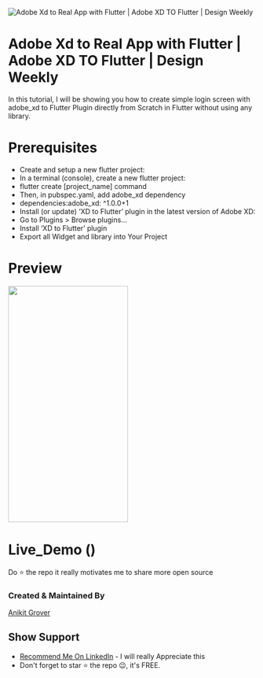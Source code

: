 ![Adobe Xd to Real App with Flutter | Adobe XD TO Flutter | Design Weekly](https://user-images.githubusercontent.com/90831339/138519823-2ab0cd90-e29a-4974-a539-3c189e16e7df.jpg)

# Adobe Xd to Real App with Flutter | Adobe XD TO Flutter | Design Weekly
 
In this tutorial, I will be showing you how to create simple login screen with 
adobe_xd to Flutter Plugin directly from Scratch in Flutter without using any library.

# Prerequisites
- Create and setup a new flutter project:
- In a terminal (console), create a new flutter project: 
- flutter create [project_name] command
- Then, in pubspec.yaml, add adobe_xd dependency 
- dependencies:adobe_xd: ^1.0.0+1 
- Install (or update) ‘XD to Flutter’ plugin in the latest version of Adobe XD:
- Go to Plugins > Browse plugins…
- Install ‘XD to Flutter’ plugin
- Export all Widget and library into Your Project


# Preview

<img height="480px" width="244px" src="https://user-images.githubusercontent.com/90831339/138520956-0d6dbb66-3dcc-4c4b-9856-cbb97c4b375d.jpg">

# Live_Demo ()

Do ⭐ the repo it really motivates me to share more open source

### Created & Maintained By

[Anikit Grover](https://github.com/AnikitDeveloper96)

## Show Support
* [Recommend Me On LinkedIn](https://in.linkedin.com/in/anikit-grover) - I will really Appreciate this
* Don't forget to star ⭐ the repo 😉, it's FREE.
